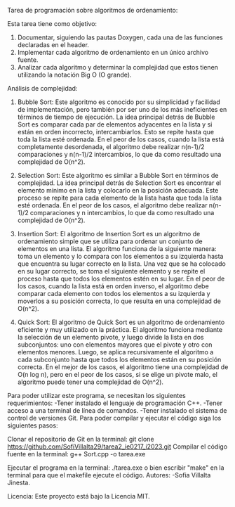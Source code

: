 Tarea de programación sobre algoritmos de ordenamiento:

Esta tarea tiene como objetivo:
1. Documentar, siguiendo las pautas Doxygen, cada una de las funciones declaradas en el header. 
2. Implementar cada algoritmo de ordenamiento en un único archivo fuente.
3. Analizar cada algoritmo y determinar la complejidad que estos tienen utilizando la notación Big O (O grande).

Análisis de complejidad:
1. Bubble Sort: Este algoritmo es conocido por su simplicidad y facilidad de implementación, 
pero también por ser uno de los más ineficientes en términos de tiempo de ejecución.
La idea principal detrás de Bubble Sort es comparar cada par de elementos adyacentes en la lista
y si están en orden incorrecto, intercambiarlos. Esto se repite hasta que toda la lista esté ordenada. 
En el peor de los casos, cuando la lista está completamente desordenada, el algoritmo debe realizar n(n-1)/2 comparaciones y n(n-1)/2 intercambios, lo que da como resultado una complejidad de O(n^2).

2. Selection Sort: Este algoritmo es similar a Bubble Sort en términos de complejidad.
La idea principal detrás de Selection Sort es encontrar el elemento mínimo en la lista y colocarlo 
en la posición adecuada. Este proceso se repite para cada elemento de la lista hasta que toda la lista 
esté ordenada. En el peor de los casos, el algoritmo debe realizar n(n-1)/2 comparaciones y n intercambios,
lo que da como resultado una complejidad de O(n^2).

3. Insertion Sort: El algoritmo de Insertion Sort es un algoritmo de ordenamiento simple que se utiliza para ordenar un conjunto de elementos en una lista. El algoritmo funciona de la siguiente manera: toma un elemento
y lo compara con los elementos a su izquierda hasta que encuentra su lugar correcto en la lista. 
Una vez que se ha colocado en su lugar correcto, se toma el siguiente elemento y se repite el proceso hasta que todos los elementos estén en su lugar. En el peor de los casos, cuando la lista está en orden inverso, el algoritmo debe comparar cada elemento con todos los elementos a su izquierda y moverlos a su posición correcta, lo que resulta en una complejidad de O(n^2).

4. Quick Sort: El algoritmo de Quick Sort es un algoritmo de ordenamiento eficiente y muy utilizado en la práctica. El algoritmo funciona mediante la selección de un elemento pivote, y luego divide la lista en dos subconjuntos: uno con elementos mayores que el pivote y otro con elementos menores. Luego, se aplica recursivamente el algoritmo a cada subconjunto hasta que todos los elementos están en su posición correcta.
 En el mejor de los casos, el algoritmo tiene una complejidad de O(n log n), pero en el peor de los casos, si se elige un pivote malo, el algoritmo puede tener una complejidad de O(n^2).


Para poder utilizar este programa, se necesitan los siguientes requerimientos: -Tener instalado el lenguaje de programación C++. -Tener acceso a una terminal de línea de comandos. -Tener instalado el sistema de control de versiones Git. 
Para poder compilar y ejecutar el código siga los siguientes pasos:

Clonar el repositorio de Git en la terminal:
git clone https://github.com/SofiVillalta29/tarea2_ie0217_i2023.git
Compilar el código fuente en la terminal:
g++ Sort.cpp -o tarea.exe

Ejecutar el programa en la terminal: ./tarea.exe
o bien escribir "make" en la terminal para que el makefile
ejecute el código.
Autores: -Sofia Villalta Jinesta.

Licencia: Este proyecto está bajo la Licencia MIT.